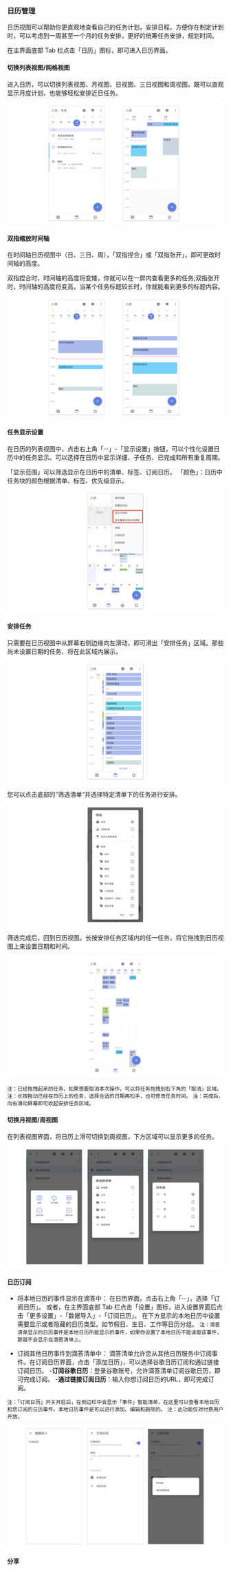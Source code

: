 ### 日历管理

日历视图可以帮助你更直观地查看自己的任务计划，安排日程。方便你在制定计划时，可以考虑到一周甚至一个月的任务安排，更好的统筹任务安排，规划时间。

在主界面底部 Tab 栏点击「日历」图标，即可进入日历界面。

#### 切换列表视图/网格视图

进入日历，可以切换列表视图、月视图、日视图、三日视图和周视图，既可以直观显示月度计划、也能够轻松安排近日任务。

![](../images/android/calendar.png)

#### 双指缩放时间轴
在时间轴日历视图中（日、三日、周），「双指捏合」或「双指张开」，即可更改时间轴的高度。

双指捏合时，时间轴的高度将变矮，你就可以在一屏内查看更多的任务;双指张开时，时间轴的高度将变高，当某个任务标题较长时，你就能看到更多的标题内容。

![pinchtozoomand](../images/android/andpinchtozoom.png)

#### 任务显示设置

在日历的列表视图中，点击右上角「···」-「显示设置」按钮，可以个性化设置日历中的任务显示。可以选择在日历中显示详细、子任务、已完成和所有重复周期。

「显示范围」可以筛选显示在日历中的清单、标签、订阅日历。
「颜色」：日历中任务块的颜色根据清单、标签、优先级显示。

![](../images/android/xianshizirenwu.png)

#### 安排任务

只需要在日历视图中从屏幕右侧边缘向左滑动，即可滑出「安排任务」区域。那些尚未设置日期的任务，将在此区域内展示。

![adrarrangetask1](../images/android/a111.png)

您可以点击底部的“筛选清单”并选择特定清单下的任务进行安排。

![adrarrangetask2](../images/android/A42.png)

筛选完成后，回到日历视图。长按安排任务区域内的任一任务，将它拖拽到日历视图上来设置日期和时间。

![adrarrnagetask3](../images/android/A43.png)

`注：已经拖拽起来的任务，如果想要取消本次操作，可以将任务拖拽到右下角的「取消」区域。` `注：长按拖动已经在日历上的任务，选择合适的日期再松手，也可修改任务时间。` `注：完成后，向右滑动屏幕即可收起安排任务区域。`

#### 切换月视图/周视图

在列表视图界面，将日历上滑可切换到周视图，下方区域可以显示更多的任务。

![](../images/android/slide.png)

#### 日历订阅

* 将本地日历的事件显示在滴答中：
  在日历界面，点击右上角「···」，选择「订阅日历」。
	或者，在主界面底部 Tab 栏点击「设置」图标，进入设置界面后点击「更多设置」-「数据导入」-「订阅日历」。 在下方显示的本地日历中设置需要显示或者隐藏的日历类型。如节假日、生日、工作等日历分组。
  `注：滴答清单显示的日历事件是本地日历所能显示的事件，如果你设置了本地日历不能读取该事件，那就不会显示在滴答清单上。`

* 订阅其他日历事件到滴答清单中：
  滴答清单允许您从其他日历服务中订阅事件。在订阅日历界面，点击「添加日历」，可以选择谷歌日历订阅和通过链接订阅日历。 -**订阅谷歌日历**：登录谷歌账号，允许滴答清单订阅谷歌日历，即可完成订阅。 -**通过链接订阅日历**：输入你想订阅日历的URL，即可完成订阅。

`注：「订阅日历」开关开启后，在侧边栏中会显示「事件」智能清单，在这里可以查看本地日历和您订阅的日历事件。本地日历事件是可以进行添加、编辑和删除的。`
`注：此功能仅对付费用户开放。`

![](../images/android/subscribe.png)

#### 分享



